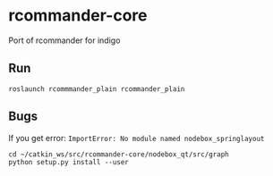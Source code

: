 # rcommander-core
Port of rcommander for indigo

## Run
`roslaunch rcommmander_plain rcommander_plain`

## Bugs
If you get error: `ImportError: No module named nodebox_springlayout`

```
cd ~/catkin_ws/src/rcommander-core/nodebox_qt/src/graph
python setup.py install --user
```
